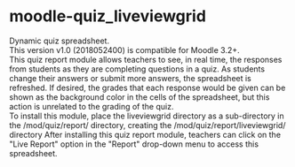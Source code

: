 # moodle-quiz_liveviewgrid
Dynamic quiz spreadsheet. <br />
This version v1.0 (2018052400) is compatible for Moodle 3.2+.<br />
This quiz report module allows teachers to see, in real time, the responses from students as they are completing questions in a quiz. As students change their answers or submit more answers, the spreadsheet is refreshed. If desired, the grades that each response would be given can be shown as the background color in the cells of the spreadsheet, but this action is unrelated to the grading of the quiz.<br />
To install this module, place the liveviewgrid directory as a sub-directory in the <your moodle site>/mod/quiz/report/ directory, creating the <your moodle site>/mod/quiz/report/liveviewgrid/ directory
After installing this quiz report module, teachers can click on the "Live Report" option in the "Report" drop-down menu to access this spreadsheet.